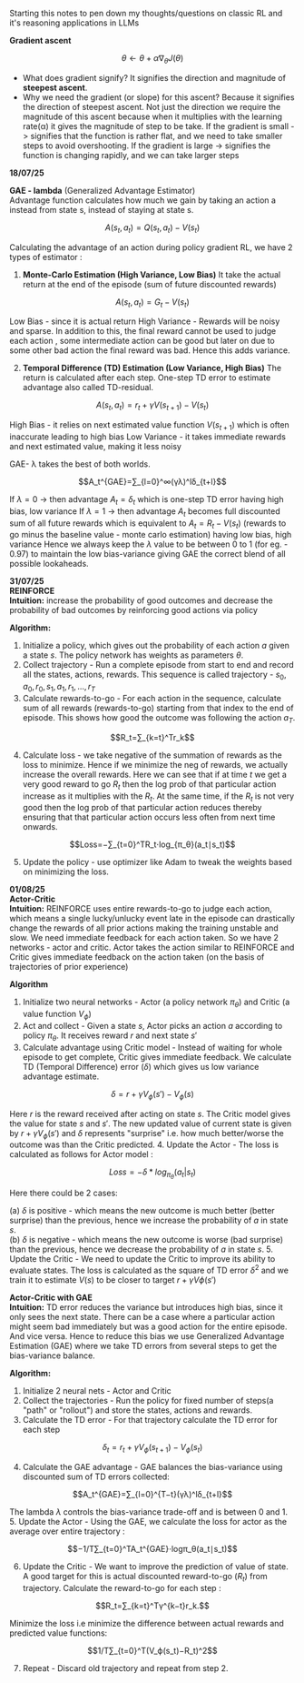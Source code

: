 Starting this notes to pen down my thoughts/questions on classic RL and it's reasoning applications in LLMs

**Gradient ascent**

$$θ←θ+α∇_θ​J(θ)$$
- What does gradient signify?
	It signifies the direction and magnitude of **steepest ascent**.
- Why we need the gradient (or slope) for this ascent?
	Because it signifies the direction of steepest ascent. Not just the direction we require the magnitude of this ascent because when it multiplies with the learning rate(α) it gives the magnitude of step to be take.
If the gradient is small -> signifies that the function is rather flat, and we need to take smaller steps to avoid overshooting.
If the gradient is large -> signifies the function is changing rapidly, and we can take larger steps

**18/07/25**

**GAE - lambda** (Generalized Advantage Estimator)  
Advantage function calculates how much we gain by taking an action a instead from state s, instead of staying at state s.

$$A(s_t,a_t) = Q(s_t,a_t) - V(s_t)$$

Calculating the advantage of an action during policy gradient RL, we have 2 types of estimator :
1. **Monte-Carlo Estimation (High Variance, Low Bias)**
	It take the actual return at the end of the episode (sum of future discounted rewards)

$$A(s_t,a_t) = G_t - V(s_t)$$

Low Bias - since it is actual return
High Variance - Rewards will be noisy and sparse. In addition to this, the final reward cannot be used to judge each action , some intermediate action can be good but later on due to some other bad action the final reward was bad. Hence this adds variance.

2. **Temporal Difference (TD) Estimation (Low Variance, High Bias)**
The return is calculated after each step. One-step TD error to estimate advantage also called TD-residual.

$$A(s_t,a_t)=r_t + γV(s_{t+1}) - V(s_t)$$

High Bias - it relies on next estimated value function $V(s_{t+1})$ which is often inaccurate leading to high bias
Low Variance - it takes immediate rewards and next estimated value, making it less noisy

GAE- λ takes the best of both worlds.

$$A_t^{GAE}​=∑_{l=0}^∞​(γλ)^lδ_{t+l}$$

If $λ = 0$  -> then advantage $A_t = δ_t$ which is one-step TD error having high bias, low variance
If $λ = 1$ -> then advantage $A_t$ becomes full discounted sum of all future rewards which is equivalent to $A_t = R_t - V(s_t)$ (rewards to go minus the baseline value - monte carlo estimation) having low bias, high variance
Hence we always keep the $λ$ value to be between 0 to 1 (for eg. - 0.97) to maintain the low bias-variance giving GAE the correct blend of all possible lookaheads.

**31/07/25**  
**REINFORCE**  
**Intuition:**
increase the probability of good outcomes and decrease the probability of bad outcomes by reinforcing good actions via policy

**Algorithm:**
1. Initialize a policy, which gives out the probability of each action $a$ given a state $s$. The policy network has weights as parameters $θ$.
2. Collect trajectory - Run a complete episode from start to end and record all the states, actions, rewards. This sequence is called trajectory - $s_0, a_0, r_0, s_1, a_1, r_1,... ,r_T$
3. Calculate rewards-to-go - For each action in the sequence, calculate sum of all rewards (rewards-to-go) starting from that index to the end of episode. This shows how good the outcome was following the action $a_T$. 

$$R_t​=∑_{k=t}^T​r_k​$$

4. Calculate loss - we take negative of the summation of rewards as the loss to minimize. Hence if we minimize the neg of rewards, we actually increase the overall rewards. Here we can see that if at time $t$ we get a very good reward to go $R_t$ then the log prob of that particular action increase as it multiplies with the $R_t$. At the same time, if the $R_t$ is not very good then the log prob of that particular action reduces thereby ensuring that that particular action occurs less often from next time onwards. 

$$Loss=−∑_{t=0}^T​R_t​⋅log_{π_θ}​(a_t​∣s_t​)$$

5. Update the policy - use optimizer like Adam to tweak the weights based on minimizing the loss.

**01/08/25**  
**Actor-Critic**  
**Intuition:**
REINFORCE uses entire rewards-to-go to judge each action, which means a single lucky/unlucky event late in the episode can drastically change the rewards of all prior actions making the training unstable and slow. We need immediate feedback for each action taken. So we have 2 networks - actor and critic. Actor takes the action similar to REINFORCE and Critic gives immediate feedback on the action taken (on the basis of trajectories of prior experience)

**Algorithm**
1. Initialize two neural networks - Actor (a policy network $π_θ$) and Critic (a value function $V_ϕ​$)
2. Act and collect - Given a state $s$, Actor picks an action $a$ according to policy $π_θ$. It receives reward $r$ and next state $s'$  
3. Calculate advantage using Critic model - Instead of waiting for whole episode to get complete, Critic gives immediate feedback. We calculate TD (Temporal Difference) error ($δ$) which gives us low variance advantage estimate. 

$$δ=r+γV_ϕ​(s')−V_ϕ​(s)$$

   Here $r$ is the reward received after acting on state $s$. The Critic model gives the value for state $s$ and $s'$. The new updated value of current state is given by $r+γV_ϕ​(s')$ and $δ$ represents "surprise" i.e. how much better/worse the outcome was than the Critic predicted.
4. Update the Actor - The loss is calculated as follows for Actor model : 

$$Loss=-δ*log_{π_θ}(a_t|s_t)$$

   Here there could be 2 cases:
   
(a) $δ$ is positive - which means the new outcome is much better (better surprise) than the previous, hence we increase the probability of $a$ in state $s$.   
(b) $δ$ is negative - which means the new outcome is worse (bad surprise) than the previous, hence we decrease the probability of $a$ in state $s$.
5. Update the Critic - We need to update the Critic to improve its ability to evaluate states. The loss is calculated as the square of TD error $δ^2$ and we train it to estimate $V(s)$ to be closer to target $r+γVϕ​(s′)$ 

**Actor-Critic with GAE**  
**Intuition:**
TD error reduces the variance but introduces high bias, since it only sees the next state. There can be a case where a particular action might seem bad immediately but was a good action for the entire episode. And vice versa. Hence to reduce this bias we use Generalized Advantage Estimation (GAE) where we take TD errors from several steps to get the bias-variance balance.

**Algorithm:**
1. Initialize 2 neural nets - Actor and Critic
2. Collect the trajectories - Run the policy for fixed number of steps(a "path" or "rollout") and store the states, actions and rewards.
3. Calculate the TD error - For that trajectory calculate the TD error for each step 

$$δ_t=r_t+γV_ϕ​(s_{t+1})−V_ϕ​(s_t)$$

4. Calculate the GAE advantage - GAE balances the bias-variance using discounted sum of TD errors collected:

$$A_t^{GAE}​=∑_{l=0}^{T−t}​(γλ)^lδ_{t+l}​$$

   The lambda $λ$ controls the bias-variance trade-off and is between 0 and 1.
5. Update the Actor - Using the GAE, we calculate the loss for actor as the average over entire trajectory :

$$−1/T​∑_{t=0}^T​A_t^{GAE}​⋅logπ_θ​(a_t​∣s_t​)$$

6. Update the Critic - We want to improve the prediction of value of state. A good target for this is actual discounted reward-to-go ($R_t$) from trajectory.
   Calculate the reward-to-go for each step : 

$$R_t​=∑_{k=t}^T​γ^{k−t}r_k​.$$

   Minimize the loss i.e minimize the difference between actual rewards and predicted value functions: 

$$1/T∑_{t=0}^T​(V_ϕ​(s_t​)−R_t​)^2$$

7. Repeat - Discard old trajectory and repeat from step 2.
